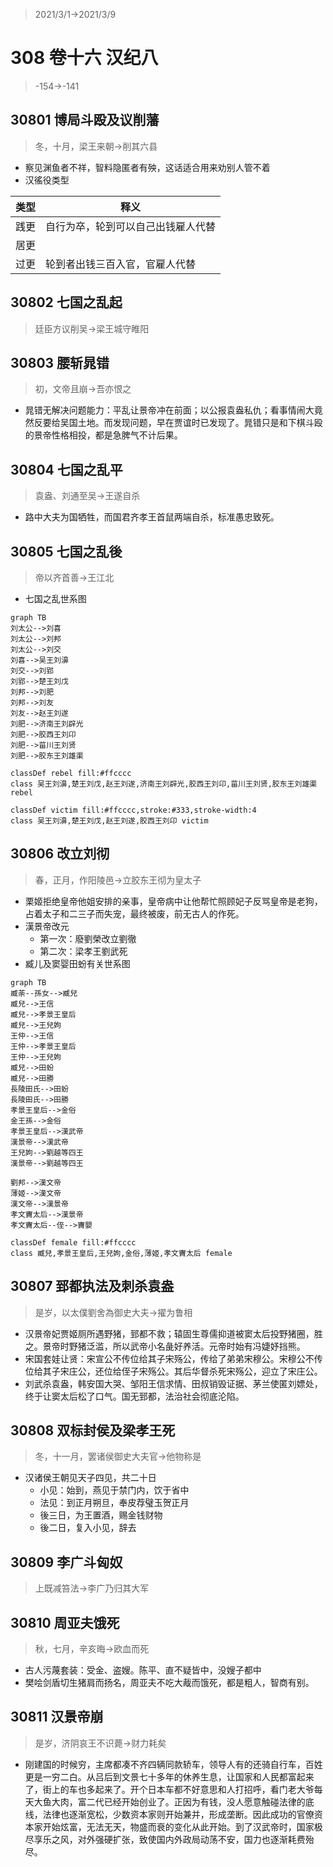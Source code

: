 > 2021/3/1->2021/3/9

# 308 卷十六 汉纪八

> -154->-141

## 30801 博局斗殴及议削藩
> 冬，十月，梁王来朝->削其六县
- 察见渊鱼者不祥，智料隐匿者有殃，这话适合用来劝别人管不着
- 汉徭役类型

类型|释义
--|--
践更|自行为卒，轮到可以自己出钱雇人代替
居更|
过更|轮到者出钱三百入官，官雇人代替

## 30802 七国之乱起
> 廷臣方议削吴->梁王城守睢阳

## 30803 腰斩晁错
> 初，文帝且崩->吾亦恨之

- 晁错无解决问题能力：平乱让景帝冲在前面；以公报袁盎私仇；看事情闹大竟然反要给吴国土地。而发现问题，早在贾谊时已发现了。晁错只是和下棋斗殴的景帝性格相投，都是急脾气不计后果。

## 30804 七国之乱平
> 袁盎、刘通至吴->王遂自杀
- 路中大夫为国牺牲，而国君齐孝王首鼠两端自杀，标准愚忠致死。

## 30805 七国之乱後
> 帝以齐首善->王江北
- 七国之乱世系图

```mermaid
graph TB
刘太公-->刘喜
刘太公-->刘邦
刘太公-->刘交
刘喜-->吴王刘濞
刘交-->刘郢
刘郢-->楚王刘戊
刘邦-->刘肥
刘邦-->刘友
刘友-->赵王刘遂
刘肥-->济南王刘辟光
刘肥-->胶西王刘卬
刘肥-->菑川王刘贤
刘肥-->胶东王刘雄渠

classDef rebel fill:#ffcccc
class 吴王刘濞,楚王刘戊,赵王刘遂,济南王刘辟光,胶西王刘卬,菑川王刘贤,胶东王刘雄渠 rebel

classDef victim fill:#ffcccc,stroke:#333,stroke-width:4
class 吴王刘濞,楚王刘戊,赵王刘遂,胶西王刘卬 victim

```

## 30806 改立刘彻
> 春，正月，作阳陵邑->立胶东王彻为皇太子
- 栗姬拒绝皇帝他姐安排的亲事，皇帝病中让他帮忙照顾妃子反骂皇帝是老狗，占着太子和二三子而失宠，最终被废，前无古人的作死。
- 漢景帝改元
  - 第一次：廢劉榮改立劉徹
  - 第二次：梁孝王劉武死
- 臧儿及窦婴田蚡有关世系图

```mermaid
graph TB
臧荼--孫女-->臧兒
臧兒-->王信
臧兒-->孝景王皇后
臧兒-->王兒姁
王仲-->王信
王仲-->孝景王皇后
王仲-->王兒姁
臧兒-->田蚡
臧兒-->田勝
長陵田氏-->田蚡
長陵田氏-->田勝
孝景王皇后-->金俗
金王孫-->金俗
孝景王皇后-->漢武帝
漢景帝-->漢武帝
王兒姁-->劉越等四王
漢景帝-->劉越等四王

劉邦-->漢文帝
薄姬-->漢文帝
漢文帝-->漢景帝
孝文竇太后-->漢景帝
孝文竇太后--侄-->竇嬰

classDef female fill:#ffcccc
class 臧兒,孝景王皇后,王兒姁,金俗,薄姬,孝文竇太后 female
```

## 30807 郅都执法及刺杀袁盎
> 是岁，以太僕劉舍為御史大夫->擢为鲁相
- 汉景帝妃贾姬厕所遇野猪，郅都不救；辕固生尊儒抑道被窦太后投野猪圈，胜之。景帝时野猪泛滥，所以武帝小名彘好养活。元帝时始有冯婕妤挡熊。
- 宋国套娃让贤：宋宣公不传位给其子宋殇公，传给了弟弟宋穆公。宋穆公不传位给其子宋庄公，还位给侄子宋殇公。其后华督杀死宋殇公，迎立了宋庄公。
- 刘武杀袁盎，韩安国大哭、邹阳王信求情、田叔销毁证据、茅兰使匿刘嫖处，终于让窦太后松了口气。国无郅都，法治社会彻底沦陷。

## 30808 双标封侯及梁孝王死
> 冬，十一月，罢诸侯御史大夫官->他物称是
- 汉诸侯王朝见天子四见，共二十日
  - 小见：始到，燕见于禁门内，饮于省中
  - 法见：到正月朔旦，奉皮荐璧玉贺正月
  - 後三日，为王置酒，赐金钱财物
  - 後二日，复入小见，辞去

## 30809 李广斗匈奴
> 上既减笞法->李广乃归其大军

## 30810 周亚夫饿死
> 秋，七月，辛亥晦->欧血而死
- 古人污蔑套装：受金、盗嫂。陈平、直不疑皆中，没嫂子都中
- 樊哙剑盾切生猪肩而扬名，周亚夫不吃大胾而饿死，都是粗人，智商有别。

## 30811 汉景帝崩
> 是岁，济阴哀王不识薨->财力耗矣
- 刚建国的时候穷，主席都凑不齐四辆同款轿车，领导人有的还骑自行车，百姓更是一穷二白。从吕后到文景七十多年的休养生息，让国家和人民都富起来了，街上的车也多起来了。开个日本车都不好意思和人打招呼，看门老大爷每天大鱼大肉，富二代已经开始创业了。正因为有钱，没人愿意触碰法律的底线，法律也逐渐宽松，少数资本家则开始兼并，形成垄断。因此成功的官僚资本家开始炫富，无法无天，物盛而衰的变化从此开始。到了汉武帝时，国家极尽享乐之风，对外强硬扩张，致使国内外政局动荡不安，国力也逐渐耗费殆尽。
